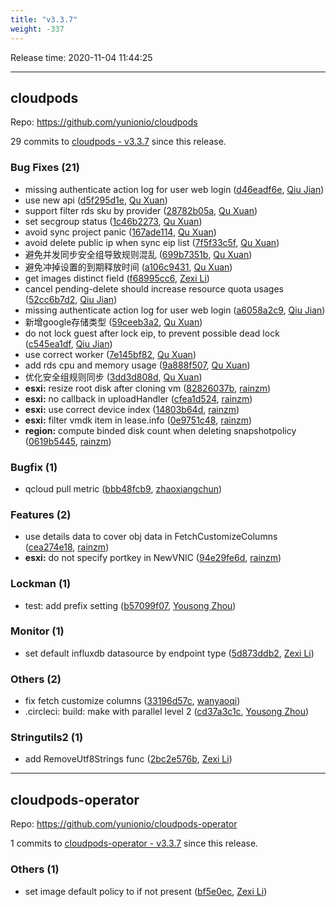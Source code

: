 ```yaml
---
title: "v3.3.7"
weight: -337
---
```


Release time: 2020-11-04 11:44:25

---
## cloudpods

Repo: https://github.com/yunionio/cloudpods

29 commits to [cloudpods - v3.3.7] since this release.

### Bug Fixes (21)
- missing authenticate action log for user web login ([d46eadf6e](https://github.com/yunionio/cloudpods/commit/d46eadf6e33b1696a92261121dba3f25e503844d), [Qiu Jian](mailto:qiujian@yunionyun.com))
- use new api ([d5f295d1e](https://github.com/yunionio/cloudpods/commit/d5f295d1e871c11ef6d97ed2d09cceca1e61b135), [Qu Xuan](mailto:quxuan@yunionyun.com))
- support filter rds sku by provider ([28782b05a](https://github.com/yunionio/cloudpods/commit/28782b05a83127f5b21c130992bcace89de107c4), [Qu Xuan](mailto:quxuan@yunionyun.com))
- set secgroup status ([1c46b2273](https://github.com/yunionio/cloudpods/commit/1c46b22733a978a173959b2c711414df1d4e240b), [Qu Xuan](mailto:quxuan@yunionyun.com))
- avoid sync project panic ([167ade114](https://github.com/yunionio/cloudpods/commit/167ade11493e30ff38f38f85650c8aec5e2e3971), [Qu Xuan](mailto:quxuan@yunionyun.com))
- avoid delete public ip when sync eip list ([7f5f33c5f](https://github.com/yunionio/cloudpods/commit/7f5f33c5f48dc4725733d1fe050c44817a420456), [Qu Xuan](mailto:quxuan@yunionyun.com))
- 避免并发同步安全组导致规则混乱 ([699b7351b](https://github.com/yunionio/cloudpods/commit/699b7351b3b31ad4fb7db345cfff5d0efb305759), [Qu Xuan](mailto:quxuan@yunionyun.com))
- 避免冲掉设置的到期释放时间 ([a106c9431](https://github.com/yunionio/cloudpods/commit/a106c94317c1c8eab88c858858139445402cfe65), [Qu Xuan](mailto:quxuan@yunionyun.com))
- get images distinct field ([f68995cc6](https://github.com/yunionio/cloudpods/commit/f68995cc64fc87917a799be773a65ccebb7b6286), [Zexi Li](mailto:zexi.li@qq.com))
- cancel pending-delete should increase resource quota usages ([52cc6b7d2](https://github.com/yunionio/cloudpods/commit/52cc6b7d28341b5e2e577ae2d863a5f22cf613a4), [Qiu Jian](mailto:qiujian@yunionyun.com))
- missing authenticate action log for user web login ([a6058a2c9](https://github.com/yunionio/cloudpods/commit/a6058a2c9cec8b90add7f0f289d1a525b619f2af), [Qiu Jian](mailto:qiujian@yunionyun.com))
- 新增google存储类型 ([59ceeb3a2](https://github.com/yunionio/cloudpods/commit/59ceeb3a27cab727d4a21a177d4ac68d3abc2ec5), [Qu Xuan](mailto:quxuan@yunionyun.com))
- do not lock guest after lock eip, to prevent possible dead lock ([c545ea1df](https://github.com/yunionio/cloudpods/commit/c545ea1df2878e631352a8f7473f683fba669625), [Qiu Jian](mailto:qiujian@yunionyun.com))
- use correct worker ([7e145bf82](https://github.com/yunionio/cloudpods/commit/7e145bf82847475e845ed4ec91602beca88cf3ba), [Qu Xuan](mailto:quxuan@yunionyun.com))
- add rds cpu and memory usage ([9a888f507](https://github.com/yunionio/cloudpods/commit/9a888f5075ddddce000a2990ef3f3138f6881175), [Qu Xuan](mailto:quxuan@yunionyun.com))
- 优化安全组规则同步 ([3dd3d808d](https://github.com/yunionio/cloudpods/commit/3dd3d808dfd11855af70315e6c89321b6320b634), [Qu Xuan](mailto:quxuan@yunionyun.com))
- **esxi:** resize root disk after cloning vm ([82826037b](https://github.com/yunionio/cloudpods/commit/82826037b74e34290b36cc06b255bef004d73cf9), [rainzm](mailto:mjoycarry@gmail.com))
- **esxi:** no callback in uploadHandler ([cfea1d524](https://github.com/yunionio/cloudpods/commit/cfea1d524b8cb58f73f9a931e88b036508d48e59), [rainzm](mailto:mjoycarry@gmail.com))
- **esxi:** use correct device index ([14803b64d](https://github.com/yunionio/cloudpods/commit/14803b64d733282a27bf3d79262d1516d830dc1c), [rainzm](mailto:mjoycarry@gmail.com))
- **esxi:** filter vmdk item in lease.info ([0e9751c48](https://github.com/yunionio/cloudpods/commit/0e9751c48557fb98aae3c7a5deff1332b896a9ba), [rainzm](mailto:mjoycarry@gmail.com))
- **region:** compute binded disk count when deleting snapshotpolicy ([0619b5445](https://github.com/yunionio/cloudpods/commit/0619b54457f52d7574c50809cbeda3bb92c6edca), [rainzm](mailto:mjoycarry@gmail.com))

### Bugfix (1)
- qcloud pull metric ([bbb48fcb9](https://github.com/yunionio/cloudpods/commit/bbb48fcb92282ab341ebbfeda65a1897dcf895e1), [zhaoxiangchun](mailto:1422928955@qq.com))

### Features (2)
- use details data to cover obj data in FetchCustomizeColumns ([cea274e18](https://github.com/yunionio/cloudpods/commit/cea274e181a7e2920a35742ec2be7211134deab0), [rainzm](mailto:mjoycarry@gmail.com))
- **esxi:** do not specify portkey in NewVNIC ([94e29fe6d](https://github.com/yunionio/cloudpods/commit/94e29fe6dfef8cf4218697a3de30b6ab57371392), [rainzm](mailto:mjoycarry@gmail.com))

### Lockman (1)
- test: add prefix setting ([b57099f07](https://github.com/yunionio/cloudpods/commit/b57099f07235ccc967902f3da4c8a5fc34f46ff9), [Yousong Zhou](mailto:zhouyousong@yunionyun.com))

### Monitor (1)
- set default influxdb datasource by endpoint type ([5d873ddb2](https://github.com/yunionio/cloudpods/commit/5d873ddb2ce78fcaa4597bf21398f7b6ca74e8e6), [Zexi Li](mailto:zexi.li@qq.com))

### Others (2)
- fix fetch customize columns ([33196d57c](https://github.com/yunionio/cloudpods/commit/33196d57cd8f04556890e53b4f065efde56c5118), [wanyaoqi](mailto:wanyaoqi@yunionyun.com))
- .circleci: build: make with parallel level 2 ([cd37a3c1c](https://github.com/yunionio/cloudpods/commit/cd37a3c1ca9a3173d1e202604c71c4aa3068aa2a), [Yousong Zhou](mailto:zhouyousong@yunionyun.com))

### Stringutils2 (1)
- add RemoveUtf8Strings func ([2bc2e576b](https://github.com/yunionio/cloudpods/commit/2bc2e576b7f2a8e38de149fed7818d28d079ea8d), [Zexi Li](mailto:zexi.li@qq.com))

[cloudpods - v3.3.7]: https://github.com/yunionio/cloudpods/compare/v3.3.6...v3.3.7
---
## cloudpods-operator

Repo: https://github.com/yunionio/cloudpods-operator

1 commits to [cloudpods-operator - v3.3.7] since this release.

### Others (1)
- set image default policy to if not present ([bf5e0ec](https://github.com/yunionio/cloudpods-operator/commit/bf5e0ec7128143f333b899ed44ede0de3e225c6a), [Zexi Li](mailto:zexi.li@qq.com))

[cloudpods-operator - v3.3.7]: https://github.com/yunionio/cloudpods-operator/compare/v3.3.6...v3.3.7
